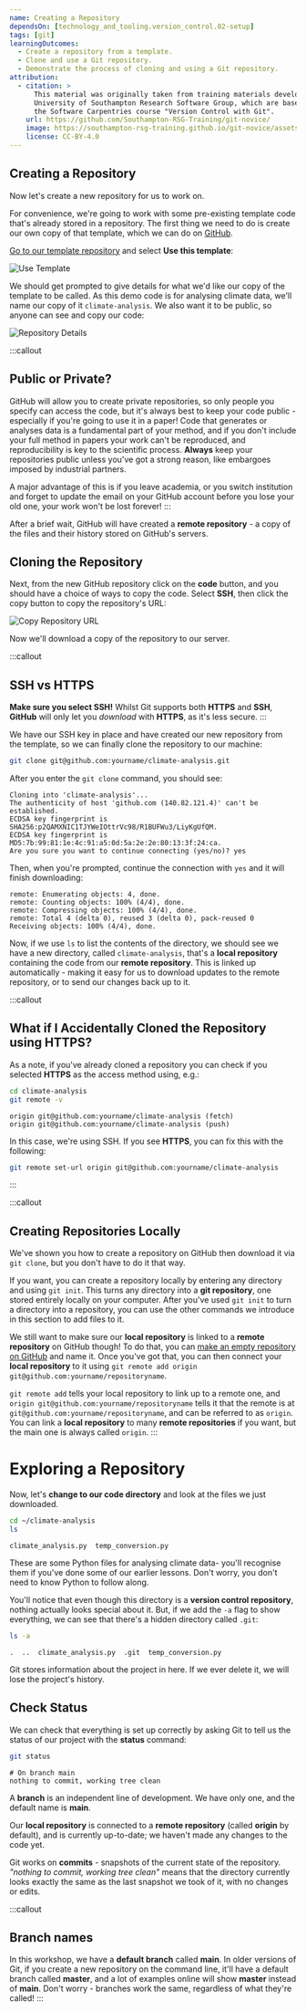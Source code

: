 ```yaml
---
name: Creating a Repository
dependsOn: [technology_and_tooling.version_control.02-setup]
tags: [git]
learningOutcomes:
  - Create a repository from a template.
  - Clone and use a Git repository.
  - Demonstrate the process of cloning and using a Git repository.
attribution:
  - citation: >
      This material was originally taken from training materials developed by the
      University of Southampton Research Software Group, which are based on
      the Software Carpentries course "Version Control with Git".
    url: https://github.com/Southampton-RSG-Training/git-novice/
    image: https://southampton-rsg-training.github.io/git-novice/assets/img/home-logo.png
    license: CC-BY-4.0
---
```


## Creating a Repository

Now let's create a new repository for us to work on.

For convenience, we're going to work with some pre-existing template code that's already stored in a repository. The first thing we need to do is create our own copy of that template, which we can do on [GitHub](https://github.com).

[Go to our template repository](https://github.com/Southampton-RSG-Training/git-novice-template) and select **Use this template**:

![Use Template](fig/03-create/template-copy.png)

We should get prompted to give details for what we'd like our copy of the template to be called. As this demo code is for analysing climate data, we'll name our copy of it `climate-analysis`. We also want it to be public, so anyone can see and copy our code:

![Repository Details](fig/03-create/template-details.png)

:::callout

## Public or Private?

GitHub will allow you to create private repositories, so only people you specify can access the code, but it's always best to keep your code public - especially if you're going to use it in a paper!
Code that generates or analyses data is a fundamental part of your method, and if you don't include your full method in papers your work can't be reproduced, and reproducibility is key to the scientific process.
**Always** keep your repositories public unless you've got a strong reason, like embargoes imposed by industrial partners.

A major advantage of this is if you leave academia, or you switch institution and forget to update the email on your GitHub account before you lose your old one, your work won't be lost forever!
:::

After a brief wait, GitHub will have created a **remote repository** - a copy of the files and their history stored on GitHub's servers.

## Cloning the Repository

Next, from the new GitHub repository click on the **code** button, and you should have a choice of ways to copy the code. Select **SSH**, then click the copy button to copy the repository's URL:

![Copy Repository URL](fig/03-create/repository-url.png)

Now we'll download a copy of the repository to our server.

:::callout

## SSH vs HTTPS

**Make sure you select SSH!** Whilst Git supports both **HTTPS** and **SSH**, **GitHub** will only let you _download_ with **HTTPS**, as it's less secure.
:::

We have our SSH key in place and have created our new repository from the template, so we can finally clone the repository to our machine:

```bash
git clone git@github.com:yourname/climate-analysis.git
```

After you enter the `git clone` command, you should see:

```text
Cloning into 'climate-analysis'...
The authenticity of host 'github.com (140.82.121.4)' can't be established.
ECDSA key fingerprint is SHA256:p2QAMXNIC1TJYWeIOttrVc98/R1BUFWu3/LiyKgUfQM.
ECDSA key fingerprint is MD5:7b:99:81:1e:4c:91:a5:0d:5a:2e:2e:80:13:3f:24:ca.
Are you sure you want to continue connecting (yes/no)? yes
```

Then, when you're prompted, continue the connection with `yes` and it will finish downloading:

```text
remote: Enumerating objects: 4, done.
remote: Counting objects: 100% (4/4), done.
remote: Compressing objects: 100% (4/4), done.
remote: Total 4 (delta 0), reused 3 (delta 0), pack-reused 0
Receiving objects: 100% (4/4), done.
```

Now, if we use `ls` to list the contents of the directory, we should see we have a new directory, called `climate-analysis`, that's a **local repository** containing the code from our **remote repository**. This is linked up automatically - making it easy for us to download updates to the remote repository, or to send our changes back up to it.

:::callout

## What if I Accidentally Cloned the Repository using HTTPS?

As a note, if you've already cloned a repository you can check if you selected **HTTPS** as the access method using, e.g.:

```bash
cd climate-analysis
git remote -v
```

```text
origin git@github.com:yourname/climate-analysis (fetch)
origin git@github.com:yourname/climate-analysis (push)
```

In this case, we're using SSH. If you see **HTTPS**, you can fix this with the following:

```bash
git remote set-url origin git@github.com:yourname/climate-analysis
```

:::

:::callout

## Creating Repositories Locally

We've shown you how to create a repository on GitHub then download it via `git clone`, but you don't have to do it that way.

If you want, you can create a repository locally by entering any directory and using `git init`. This turns any directory into a **git repository**, one stored entirely locally on your computer.
After you've used `git init` to turn a directory into a repository, you can use the other commands we introduce in this section to add files to it.

We still want to make sure our **local repository** is linked to a **remote repository** on GitHub though! To do that, you can [make an empty repository on GitHub](https://github.com/new) and name it. Once you've got that, you can then connect your **local repository** to it using `git remote add origin git@github.com:yourname/repositoryname`.

`git remote add` tells your local repository to link up to a remote one, and `origin git@github.com:yourname/repositoryname` tells it that the remote is at `git@github.com:yourname/repositoryname`, and can be referred to as `origin`. You can link a **local repository** to many **remote repositories** if you want, but the main one is always called `origin`.
:::

# Exploring a Repository

Now, let's **change to our code directory** and look at the files we just downloaded.

```bash
cd ~/climate-analysis
ls
```

```text
climate_analysis.py  temp_conversion.py
```

These are some Python files for analysing climate data-
you'll recognise them if you've done some of our earlier lessons.
Don't worry, you don't need to know Python to follow along.

You'll notice that even though this directory is a **version control repository**, nothing actually looks special about it. But, if we add the `-a` flag to show everything,
we can see that there's a hidden directory called `.git`:

```bash
ls -a
```

```text
.  ..  climate_analysis.py  .git  temp_conversion.py
```

Git stores information about the project in here.
If we ever delete it, we will lose the project's history.

## Check Status

We can check that everything is set up correctly
by asking Git to tell us the status of our project with the **status** command:

```bash
git status
```

```text
# On branch main
nothing to commit, working tree clean
```

A **branch** is an independent line of development. We have only one, and the default name is **main**.

Our **local repository** is connected to a **remote repository** (called **origin** by default), and is currently up-to-date; we haven't made any changes to the code yet.

Git works on **commits** - snapshots of the current state of the repository. _"nothing to commit, working tree clean"_ means that the directory currently looks exactly the same as the last snapshot we took of it, with no changes or edits.

:::callout

## Branch names

In this workshop, we have a **default branch** called **main**. In older versions of Git,
if you create a new repository on the command line, it'll have a default branch called **master**, and a lot of examples online will show **master** instead of **main**. Don't worry - branches work the same, regardless of what they're called!
:::
